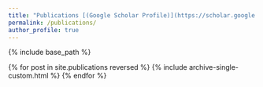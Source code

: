```yaml
---
title: "Publications [(Google Scholar Profile)](https://scholar.google.com.au/citations?user=DSKW47kAAAAJ&hl=en)"
permalink: /publications/
author_profile: true
---
```


{% include base_path %}

{% for post in site.publications reversed %}
  {% include archive-single-custom.html %}
{% endfor %}
